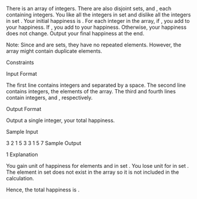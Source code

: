 There is an array of  integers. There are also  disjoint sets,  and , each containing  integers. You like all the integers in set  and dislike all the integers in set . Your initial happiness is . For each  integer in the array, if , you add  to your happiness. If , you add  to your happiness. Otherwise, your happiness does not change. Output your final happiness at the end.

Note: Since  and  are sets, they have no repeated elements. However, the array might contain duplicate elements.

Constraints



Input Format

The first line contains integers  and  separated by a space.
The second line contains  integers, the elements of the array.
The third and fourth lines contain  integers,  and , respectively.

Output Format

Output a single integer, your total happiness.

Sample Input

3 2
1 5 3
3 1
5 7
Sample Output

1
Explanation

You gain  unit of happiness for elements  and  in set . You lose  unit for  in set . The element  in set  does not exist in the array so it is not included in the calculation.

Hence, the total happiness is .

